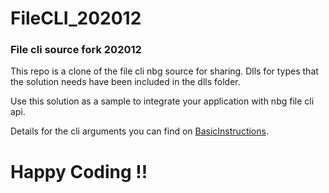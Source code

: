 #  FileCLI_202012
### File cli source fork 202012

This repo is a clone of the file cli nbg source for sharing. 
Dlls for types that the solution needs have been included in the dlls folder.

Use this solution as a sample to integrate your application with nbg file cli api. 

Details for the cli arguments you can find on [BasicInstructions](https://github.com/myNBGcode/FileAPI_Cli_v4/blob/master/BasicInstructions.txt).

# Happy Coding !! 

